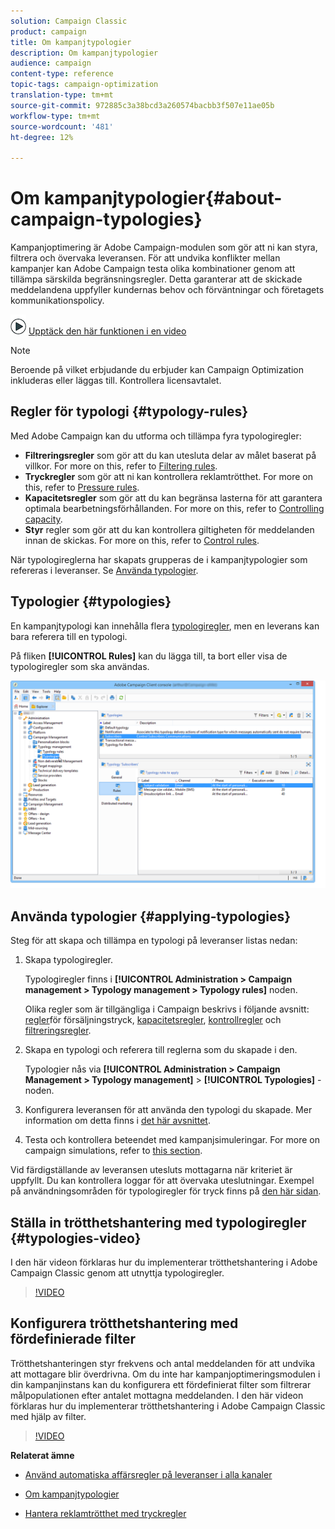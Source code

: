 ```yaml
---
solution: Campaign Classic
product: campaign
title: Om kampanjtypologier
description: Om kampanjtypologier
audience: campaign
content-type: reference
topic-tags: campaign-optimization
translation-type: tm+mt
source-git-commit: 972885c3a38bcd3a260574bacbb3f507e11ae05b
workflow-type: tm+mt
source-wordcount: '481'
ht-degree: 12%

---
```



# Om kampanjtypologier{#about-campaign-typologies}

Kampanjoptimering är Adobe Campaign-modulen som gör att ni kan styra, filtrera och övervaka leveransen. För att undvika konflikter mellan kampanjer kan Adobe Campaign testa olika kombinationer genom att tillämpa särskilda begränsningsregler. Detta garanterar att de skickade meddelandena uppfyller kundernas behov och förväntningar och företagets kommunikationspolicy.

![](assets/do-not-localize/how-to-video.png) [Upptäck den här funktionen i en video](#typologies-video)

>[!NOTE]
>
>Beroende på vilket erbjudande du erbjuder kan Campaign Optimization inkluderas eller läggas till. Kontrollera licensavtalet.

## Regler för typologi {#typology-rules}

Med Adobe Campaign kan du utforma och tillämpa fyra typologiregler:

* **Filtreringsregler** som gör att du kan utesluta delar av målet baserat på villkor. For more on this, refer to [Filtering rules](../../campaign/using/filtering-rules.md).
* **Tryckregler** som gör att ni kan kontrollera reklamtrötthet. For more on this, refer to [Pressure rules](../../campaign/using/pressure-rules.md).
* **Kapacitetsregler** som gör att du kan begränsa lasterna för att garantera optimala bearbetningsförhållanden. For more on this, refer to [Controlling capacity](../../campaign/using/consistency-rules.md#controlling-capacity).
* **Styr** regler som gör att du kan kontrollera giltigheten för meddelanden innan de skickas. For more on this, refer to [Control rules](../../campaign/using/control-rules.md).

När typologireglerna har skapats grupperas de i kampanjtypologier som refereras i leveranser. Se [Använda typologier](#applying-typologies).

## Typologier {#typologies}

En kampanjtypologi kan innehålla flera [typologiregler](#typology-rules), men en leverans kan bara referera till en typologi.

På fliken **[!UICONTROL Rules]** kan du lägga till, ta bort eller visa de typologiregler som ska användas.

![](assets/campaign_opt_rules_tab.png)

## Använda typologier {#applying-typologies}

Steg för att skapa och tillämpa en typologi på leveranser listas nedan:

1. Skapa typologiregler.

   Typologiregler finns i **[!UICONTROL Administration > Campaign management > Typology management > Typology rules]** noden.

   Olika regler som är tillgängliga i Campaign beskrivs i följande avsnitt: [regler](../../campaign/using/pressure-rules.md)för försäljningstryck, [kapacitetsregler](../../campaign/using/consistency-rules.md#controlling-capacity), [kontrollregler](../../campaign/using/control-rules.md) och [filtreringsregler](../../campaign/using/filtering-rules.md).

1. Skapa en typologi och referera till reglerna som du skapade i den.

   Typologier nås via **[!UICONTROL Administration > Campaign Management > Typology management]** > **[!UICONTROL Typologies]** -noden.

1. Konfigurera leveransen för att använda den typologi du skapade. Mer information om detta finns i [det här avsnittet](../../campaign/using/applying-rules.md#applying-a-typology-to-a-delivery).
1. Testa och kontrollera beteendet med kampanjsimuleringar. For more on campaign simulations, refer to [this section](../../campaign/using/campaign-simulations.md).

Vid färdigställande av leveransen utesluts mottagarna när kriteriet är uppfyllt. Du kan kontrollera loggar för att övervaka uteslutningar. Exempel på användningsområden för typologiregler för tryck finns på [den här sidan](../../campaign/using/pressure-rules.md#use-cases-on-pressure-rules).

## Ställa in trötthetshantering med typologiregler {#typologies-video}

I den här videon förklaras hur du implementerar trötthetshantering i Adobe Campaign Classic genom att utnyttja typologiregler.

>[!VIDEO](https://video.tv.adobe.com/v/25090?quality=12)

## Konfigurera trötthetshantering med fördefinierade filter

Trötthetshanteringen styr frekvens och antal meddelanden för att undvika att mottagare blir överdrivna. Om du inte har kampanjoptimeringsmodulen i din kampanjinstans kan du konfigurera ett fördefinierat filter som filtrerar målpopulationen efter antalet mottagna meddelanden. I den här videon förklaras hur du implementerar trötthetshantering i Adobe Campaign Classic med hjälp av filter.

>[!VIDEO](https://video.tv.adobe.com/v/25091?quality=12)

**Relaterat ämne**

* [Använd automatiska affärsregler på leveranser i alla kanaler](https://helpx.adobe.com/campaign/kb/simplifying-campaign-management-acc.html#Applyautomaticbusinessrulestodeliveriesonanychannel)

* [Om kampanjtypologier](../../campaign/using/pressure-rules.md)

* [Hantera reklamtrötthet med tryckregler](https://docs.adobe.com/content/help/en/campaign-classic/using/orchestrating-campaigns/campaign-optimization/pressure-rules.html)